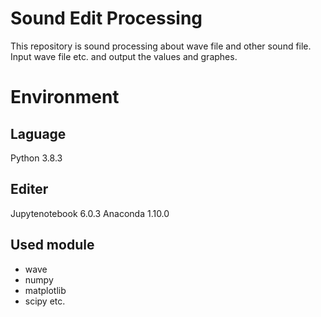 # Sound Edit Processing
This repository is sound processing about wave file and other sound file.
Input wave file etc. and output the values and graphes.

# Environment
## Laguage
Python 3.8.3
## Editer
Jupytenotebook 6.0.3
Anaconda 1.10.0

## Used module
- wave
- numpy
- matplotlib
- scipy
etc.
